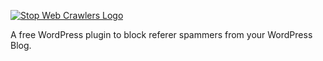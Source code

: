 [![Stop Web Crawlers Logo](http://threenine.co.uk/wp-content/uploads/2016/06/Stop-Web-Crawlers-github-1.png)](http://threenine.co.uk/product/stop-web-crawlers/)

A free WordPress plugin to block referer spammers from your WordPress Blog.